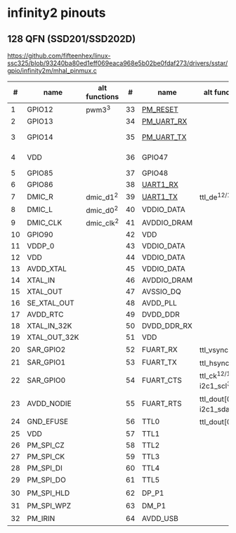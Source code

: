# infinity2 pinouts

## 128 QFN (SSD201/SSD202D)

https://github.com/fifteenhex/linux-ssc325/blob/93240ba80ed1eff069eaca968e5b02be0fdaf273/drivers/sstar/gpio/infinity2m/mhal_pinmux.c

| #  | name         | alt functions        | #  | name                                       | alt functions                                    | #  | name      | alt functions | #   | name                                 | alt functions       |
|----|--------------|----------------------|----|--------------------------------------------|--------------------------------------------------|----|-----------|---------------|-----|--------------------------------------|---------------------|
| 1  | GPIO12       | pwm3<sup>3</sup>     | 33 | [PM_RESET](/ip/commonpins.md#pm_reset)     |                                                  | 65 | TTL6      |               | 97  | SD_D2                                |                     |
| 2  | GPIO13       |                      | 34 | [PM_UART_RX](/ip/commonpins.md#pm_uart_rx) |                                                  | 66 | TTL7      |               | 98  | VDDP_1                               |                     |
| 3  | GPIO14       |                      | 35 | [PM_UART_TX](/ip/commonpins.md#pm_uart_tx) |                                                  | 67 | TTL8      |               | 99  | GPIO0                                | eth1_mdio, i2s_wck  |
| 4  | VDD          |                      | 36 | GPIO47                                     |                                                  | 68 | TTL9      |               | 100 | GPIO1                                | eth1_mdc, i2s_bck   |
| 5  | GPIO85       |                      | 37 | GPIO48                                     |                                                  | 69 | TTL10     |               | 101 | GPIO2                                | i2c1_scl            |
| 6  | GPIO86       |                      | 38 | [UART1_RX](/ip/commonpins.md#uart1_rx)     |                                                  | 70 | TTL11     |               | 102 | GPIO3                                | i2c1_sda            |
| 7  | DMIC_R       | dmic_d1<sup>2</sup>  | 39 | [UART1_TX](/ip/commonpins.md#uart1_tx)     | ttl_de<sup>12/13</sup>                           | 71 | TTL12     |               | 103 | [PM_LED0](/ip/commonpins.md#pm_led0) |                     |
| 8  | DMIC_L       | dmic_d0<sup>2</sup>  | 40 | VDDIO_DATA                                 |                                                  | 72 | TTL13     |               | 104 | [PM_LED1](/ip/commonpins.md#pm_led1) |                     |
| 9  | DMIC_CLK     | dmic_clk<sup>2</sup> | 41 | AVDDIO_DRAM                                |                                                  | 73 | TTL14     |               | 105 | VDD                                  |                     |
| 10 | GPIO90       |                      | 42 | VDD                                        |                                                  | 74 | TTL15     |               | 106 | AVDD_ETH                             |                     |
| 11 | VDDP_0       |                      | 43 | VDDIO_DATA                                 |                                                  | 75 | AVDD1     |               | 107 | ETH_RN                               |                     |
| 12 | VDD          |                      | 44 | VDDIO_DATA                                 |                                                  | 76 | VDDP_1    |               | 108 | ETH_RP                               |                     |
| 13 | AVDD_XTAL    |                      | 45 | VDDIO_DATA                                 |                                                  | 77 | VDD       |               | 109 | ETH_TN                               |                     |
| 14 | XTAL_IN      |                      | 46 | AVDDIO_DRAM                                |                                                  | 78 | VDD       |               | 110 | ETH_TP                               |                     |
| 15 | XTAL_OUT     |                      | 47 | AVSSIO_DQ                                  |                                                  | 79 | TTL16     | mdio?         | 111 | DP_P2                                |                     |
| 16 | SE_XTAL_OUT  |                      | 48 | AVDD_PLL                                   |                                                  | 80 | TTL17     | mdc?          | 112 | DM_P2                                |                     |
| 17 | AVDD_RTC     |                      | 49 | DVDD_DDR                                   |                                                  | 81 | TTL18     |               | 113 | AVDD_USB                             |                     |
| 18 | XTAL_IN_32K  |                      | 50 | DVDD_DDR_RX                                |                                                  | 82 | TTL19     |               | 114 | AVDD_AUD                             |                     |
| 19 | XTAL_OUT_32K |                      | 51 | VDD                                        |                                                  | 83 | TTL20     | rmii_rxd0?    | 115 | AUD_LINEOUT_R0                       |                     |
| 20 | SAR_GPIO2    |                      | 52 | FUART_RX                                   | ttl_vsync<sup>12/13</sup>                        | 84 | TTL21     | rmii_rxd1?    | 116 | AUD_LINEOUT_L0                       |                     |
| 21 | SAR_GPIO1    |                      | 53 | FUART_TX                                   | ttl_hsync<sup>12/13</sup>                        | 85 | TTL22     | rmii_txd0?    | 117 | AUD_MICCM0                           |                     |
| 22 | SAR_GPIO0    |                      | 54 | FUART_CTS                                  | ttl_ck<sup>12/13</sup> i2c1_scl<sup>3</sup>      | 86 | TTL23     | rmii_txd1?    | 118 | AUD_MICIN0                           |                     |
| 23 | AVDD_NODIE   |                      | 55 | FUART_RTS                                  | ttl_dout[0]<sup>12/13</sup> i2c1_sda<sup>3</sup> | 87 | TTL24     | rmii_txen?    | 119 | AUD_VRM_DAC                          |                     |
| 24 | GND_EFUSE    |                      | 56 | TTL0                                       | ttl_dout[0]<sup>1</sup>                          | 88 | TTL25     |               | 120 | AUD_VAG                              |                     |
| 25 | VDD          |                      | 57 | TTL1                                       |                                                  | 89 | TTL26     |               | 121 | GPIO4                                | pwm0                |
| 26 | PM_SPI_CZ    |                      | 58 | TTL2                                       |                                                  | 90 | TTL27     |               | 122 | GPIO5                                | pwm1                |
| 27 | PM_SPI_CK    |                      | 59 | TTL3                                       |                                                  | 91 | PM_SD_CDZ |               | 123 | GPIO6                                | i2c0_scl            |
| 28 | PM_SPI_DI    |                      | 60 | TTL4                                       |                                                  | 92 | SD_D1     |               | 124 | GPIO7                                | i2c0_sda            |
| 29 | PM_SPI_DO    |                      | 61 | TTL5                                       |                                                  | 93 | SD_D0     |               | 125 | UART2_RX                             | spi0_cz<sup>5</sup> |
| 30 | PM_SPI_HLD   |                      | 62 | DP_P1                                      |                                                  | 94 | SD_CLK    |               | 126 | UART2_TX                             | spi0_ck<sup>5</sup> |
| 31 | PM_SPI_WPZ   |                      | 63 | DM_P1                                      |                                                  | 95 | SD_CMD    |               | 127 | GPIO10                               | spi0_di<sup>5</sup> |
| 32 | PM_IRIN      |                      | 64 | AVDD_USB                                   |                                                  | 96 | SD_D3     |               | 128 | GPIO11                               | spi0_do<sup>5</sup> |
